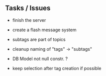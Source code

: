 ## Tasks / Issues

- finish the server

- create a flash message system

- subtags are part of topics

- cleanup naming of "tags" -> "subtags"

- DB Model not null constr. ?

- keep selection after tag creation if possible
